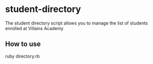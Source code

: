# student-directory

The student directory script allows you to manage the list of students enrolled at Villains Academy

## How to use ##

ruby directory.rb
